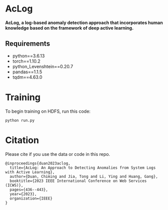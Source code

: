 # AcLog
**AcLog, a log-based anomaly detection approach that incorporates human knowledge based on the framework of deep active learning.**
## Requirements
- python==3.6.13
- torch==1.10.2
- python_Levenshtein==0.20.7
- pandas==1.1.5
- tqdm==4.63.0

# Training
To begin training on HDFS, run this code:
```
python run.py
```
# Citation
Please cite if you use the data or code in this repo.
```
@inproceedings{duan2023aclog,
  title={AcLog: An Approach to Detecting Anomalies from System Logs with Active Learning},
  author={Duan, Chiming and Jia, Tong and Li, Ying and Huang, Gang},
  booktitle={2023 IEEE International Conference on Web Services (ICWS)},
  pages={436--443},
  year={2023},
  organization={IEEE}
}
```



